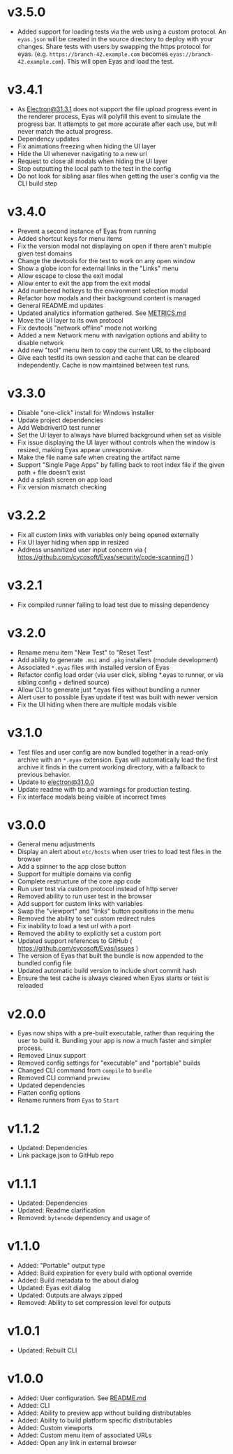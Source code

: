 # v3.5.0

- Added support for loading tests via the web using a custom protocol. An `eyas.json` will be created in the source directory to deploy with your changes. Share tests with users by swapping the https protocol for eyas. (e.g. `https://branch-42.example.com` becomes `eyas://branch-42.example.com`). This will open Eyas and load the test.

# v3.4.1

- As Electron@31.3.1 does not support the file upload progress event in the renderer process, Eyas will polyfill this event to simulate the progress bar. It attempts to get more accurate after each use, but will never match the actual progress.
- Dependency updates
- Fix animations freezing when hiding the UI layer
- Hide the UI whenever navigating to a new url
- Request to close all modals when hiding the UI layer
- Stop outputting the local path to the test in the config
- Do not look for sibling asar files when getting the user's config via the CLI build step

# v3.4.0

- Prevent a second instance of Eyas from running
- Added shortcut keys for menu items
- Fix the version modal not displaying on open if there aren't multiple given test domains
- Change the devtools for the test to work on any open window
- Show a globe icon for external links in the "Links" menu
- Allow escape to close the exit modal
- Allow enter to exit the app from the exit modal
- Add numbered hotkeys to the environment selection modal
- Refactor how modals and their background content is managed
- General README.md updates
- Updated analytics information gathered. See [METRICS.md](docs/METRICS.md)
- Move the UI layer to its own protocol
- Fix devtools "network offline" mode not working
- Added a new Network menu with navigation options and ability to disable network
- Add new "tool" menu item to copy the current URL to the clipboard
- Give each testId its own session and cache that can be cleared independently. Cache is now maintained between test runs.

# v3.3.0

- Disable "one-click" install for Windows installer
- Update project dependencies
- Add WebdriverIO test runner
- Set the UI layer to always have blurred background when set as visible
- Fix issue displaying the UI layer without controls when the window is resized, making Eyas appear unresponsive.
- Make the file name safe when creating the artifact name
- Support "Single Page Apps" by falling back to root index file if the given path + file doesn't exist
- Add a splash screen on app load
- Fix version mismatch checking

# v3.2.2

- Fix all custom links with variables only being opened externally
- Fix UI layer hiding when app in resized
- Address unsanitized user input concern via ( https://github.com/cycosoft/Eyas/security/code-scanning/1 )

# v3.2.1

- Fix compiled runner failing to load test due to missing dependency

# v3.2.0

- Rename menu item "New Test" to "Reset Test"
- Add ability to generate `.msi` and `.pkg` installers (module development)
- Associated `*.eyas` files with installed version of Eyas
- Refactor config load order (via user click, sibling *.eyas to runner, or via sibling config + defined source)
- Allow CLI to generate just *.eyas files without bundling a runner
- Alert user to possible Eyas update if test was built with newer version
- Fix the UI hiding when there are multiple modals visible

# v3.1.0

- Test files and user config are now bundled together in a read-only archive with an `*.eyas` extension. Eyas will automatically load the first archive it finds in the current working directory, with a fallback to previous behavior.
- Update to electron@31.0.0
- Update readme with tip and warnings for production testing.
- Fix interface modals being visible at incorrect times

# v3.0.0

- General menu adjustments
- Display an alert about `etc/hosts` when user tries to load test files in the browser
- Add a spinner to the app close button
- Support for multiple domains via config
- Complete restructure of the core app code
- Run user test via custom protocol instead of http server
- Removed ability to run user test in the browser
- Add support for custom links with variables
- Swap the "viewport" and "links" button positions in the menu
- Removed the ability to set custom redirect rules
- Fix inability to load a test url with a port
- Removed the ability to explicitly set a custom port
- Updated support references to GitHub ( https://github.com/cycosoft/Eyas/issues )
- The version of Eyas that built the bundle is now appended to the bundled config file
- Updated automatic build version to include short commit hash
- Ensure the test cache is always cleared when Eyas starts or test is reloaded

# v2.0.0

- Eyas now ships with a pre-built executable, rather than requiring the user to build it. Bundling your app is now a much faster and simpler process.
- Removed Linux support
- Removed config settings for "executable" and "portable" builds
- Changed CLI command from `compile` to `bundle`
- Removed CLI command `preview`
- Updated dependencies
- Flatten config options
- Rename runners from `Eyas` to `Start`

# v1.1.2

- Updated: Dependencies
- Link package.json to GitHub repo

# v1.1.1

- Updated: Dependencies
- Updated: Readme clarification
- Removed: `bytenode` dependency and usage of

# v1.1.0

- Added: "Portable" output type
- Added: Build expiration for every build with optional override
- Added: Build metadata to the about dialog
- Updated: Eyas exit dialog
- Updated: Outputs are always zipped
- Removed: Ability to set compression level for outputs

# v1.0.1

- Updated: Rebuilt CLI

# v1.0.0

- Added: User configuration. See [README.md](README.md)
- Added: CLI
- Added: Ability to preview app without building distributables
- Added: Ability to build platform specific distributables
- Added: Custom viewports
- Added: Custom menu item of associated URLs
- Added: Open any link in external browser